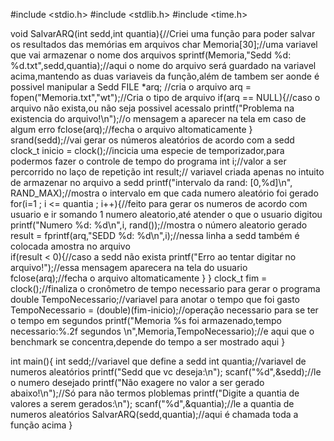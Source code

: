 #include <stdio.h>
#include <stdlib.h>
#include <time.h>

void SalvarARQ(int sedd,int quantia){//Criei uma função para poder salvar os resultados das memórias em arquivos
	char Memoria[30];//uma variavel que vai armazenar o nome dos arquivos
	sprintf(Memoria,"Sedd %d: %d.txt",sedd,quantia);//aqui o nome do arquivo será guardado na variavel acima,mantendo as duas variaveis da função,além de tambem ser aonde é possivel manipular a Sedd
	FILE *arq; //cria o arquivo
	arq = fopen("Memoria.txt","wt");//Cria o tipo de arquivo
	if(arq == NULL){//caso o arquivo não exista,ou não seja possivel acessalo
		printf("Problema na existencia do arquivo!\n");//o mensagem a aparecer na tela em caso de algum erro
		fclose(arq);//fecha o arquivo altomaticamente
	}
	srand(sedd);//vai gerar os números aleatórios de acordo com a sedd
	clock_t inicio = clock();//incicia uma especie de temporizador,para podermos fazer o controle de tempo do programa
	int i;//valor a ser percorrido no laço de repetição
    int result;// variavel criada apenas no intuito de armazenar no arquivo a sedd
    printf("intervalo da rand: [0,%d]\n", RAND_MAX);//mostra o intervalo em que cada numero aleatório foi gerado
    for(i=1 ; i <= quantia ; i++){//feito para gerar os numeros de acordo com usuario e ir somando 1 numero aleatorio,até atender o que o usuario digitou
        printf("Numero %d: %d\n",i, rand());//mostra o número aleatorio gerado
		result = fprintf(arq,"SEDD %d: %d\n",i);//nessa linha a sedd também é colocada amostra no arquivo	
		if(result < 0){//caso a sedd não exista
 			printf("Erro ao tentar digitar no arquivo!");//essa mensagem aparecera na tela do usuario
 			fclose(arq);//fecha o arquivo altomaticamente
	 	}
 	}
 	clock_t fim = clock();//finaliza o cronômetro de tempo necessario para gerar o programa
 	double TempoNecessario;//variavel para anotar o tempo que foi gasto
 	TempoNecessario = (double)(fim-inicio);//operação necessario para se ter o tempo em segundos
 	printf("Memoria %s foi armazenado,tempo necessario:%.2f segundos \n",Memoria,TempoNecessario);//e aqui que o benchmark se concentra,depende do tempo a ser mostrado aqui
}
 
int main(){
	int sedd;//variavel que define a sedd
	int quantia;//variavel de numeros aleatórios
	printf("Sedd que vc deseja:\n");
	scanf("%d",&sedd);//le o numero desejado
	printf("Não exagere no valor a ser gerado abaixo!\n");//Só para não termos ploblemas
	printf("Digite a quantia de valores a serem gerados:\n");
	scanf("%d",&quantia);//le a quantia de numeros aleatórios
	SalvarARQ(sedd,quantia);//aqui é chamada toda a função acima
}
